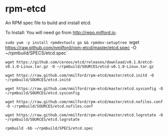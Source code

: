 rpm-etcd
========

An RPM spec file to build and install etcd.

To Install:
You will need go from http://repo.milford.io.

`sudo yum -y install rpmdevtools go && rpmdev-setuptree
`wget https://raw.github.com/nmilford/rpm-etcd/master/etcd.spec -O ~/rpmbuild/SPECS/etcd.spec`

`wget https://github.com/coreos/etcd/releases/download/v0.1.0/etcd-v0.1.0-Linux.tar.gz -O ~/rpmbuild/SOURCES/etcd-v0.1.0-Linux.tar.gz`

`wget https://raw.github.com/nmilford/rpm-etcd/master/etcd.initd -O ~/rpmbuild/SOURCES/etcd.initd`

`wget https://raw.github.com/nmilford/rpm-etcd/master/etcd.sysconfig -O ~/rpmbuild/SOURCES/etcd.sysconfig`

`wget https://raw.github.com/nmilford/rpm-etcd/master/etcd.nofiles.conf -O ~/rpmbuild/SOURCES/etcd.nofiles.conf`

`wget https://raw.github.com/nmilford/rpm-etcd/master/etcd.logrotate -O ~/rpmbuild/SOURCES/etcd.logrotate`

`rpmbuild -bb ~/rpmbuild/SPECS/etcd.spec`
